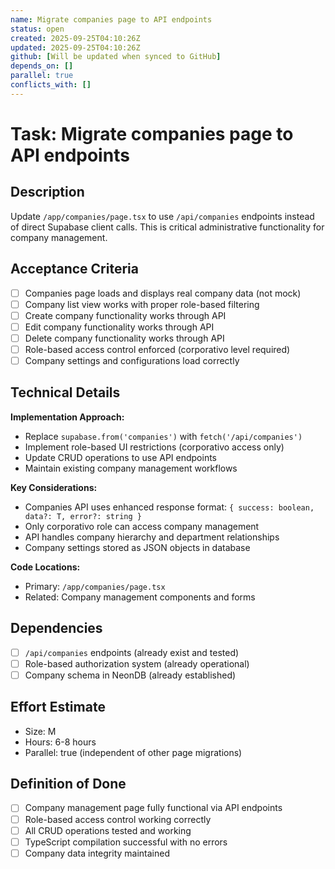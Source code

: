 ```yaml
---
name: Migrate companies page to API endpoints
status: open
created: 2025-09-25T04:10:26Z
updated: 2025-09-25T04:10:26Z
github: [Will be updated when synced to GitHub]
depends_on: []
parallel: true
conflicts_with: []
---
```


# Task: Migrate companies page to API endpoints

## Description
Update `/app/companies/page.tsx` to use `/api/companies` endpoints instead of direct Supabase client calls. This is critical administrative functionality for company management.

## Acceptance Criteria
- [ ] Companies page loads and displays real company data (not mock)
- [ ] Company list view works with proper role-based filtering
- [ ] Create company functionality works through API
- [ ] Edit company functionality works through API  
- [ ] Delete company functionality works through API
- [ ] Role-based access control enforced (corporativo level required)
- [ ] Company settings and configurations load correctly

## Technical Details
**Implementation Approach:**
- Replace `supabase.from('companies')` with `fetch('/api/companies')`
- Implement role-based UI restrictions (corporativo access only)
- Update CRUD operations to use API endpoints
- Maintain existing company management workflows

**Key Considerations:**
- Companies API uses enhanced response format: `{ success: boolean, data?: T, error?: string }`
- Only corporativo role can access company management
- API handles company hierarchy and department relationships
- Company settings stored as JSON objects in database

**Code Locations:**
- Primary: `/app/companies/page.tsx`
- Related: Company management components and forms

## Dependencies
- [ ] `/api/companies` endpoints (already exist and tested)
- [ ] Role-based authorization system (already operational)
- [ ] Company schema in NeonDB (already established)

## Effort Estimate
- Size: M
- Hours: 6-8 hours
- Parallel: true (independent of other page migrations)

## Definition of Done
- [ ] Company management page fully functional via API endpoints
- [ ] Role-based access control working correctly
- [ ] All CRUD operations tested and working
- [ ] TypeScript compilation successful with no errors
- [ ] Company data integrity maintained